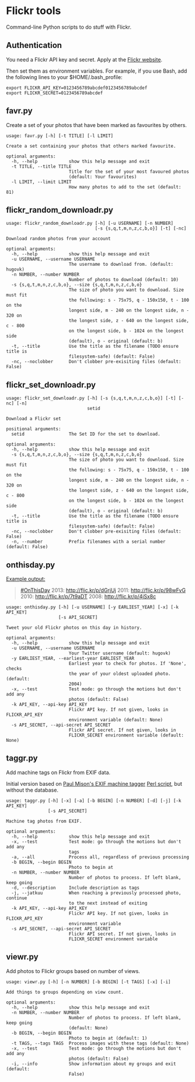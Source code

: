 Flickr tools
============

Command-line Python scripts to do stuff with Flickr.

Authentication
--------------

You need a Flickr API key and secret. Apply at the [Flickr website](http://www.flickr.com/services/api/auth.howto.web.html).

Then set them as environment variables. For example, if you use Bash, add the following lines to your $HOME/.bash_profile:

    export FLICKR_API_KEY=0123456789abcdef0123456789abcdef
    export FLICKR_SECRET=0123456789abcdef


favr.py
-------

Create a set of your photos that have been marked as favourites by others.

```
usage: favr.py [-h] [-t TITLE] [-l LIMIT]

Create a set containing your photos that others marked favourite.

optional arguments:
  -h, --help            show this help message and exit
  -t TITLE, --title TITLE
                        Title for the set of your most favoured photos
                        (default: Your favourites)
  -l LIMIT, --limit LIMIT
                        How many photos to add to the set (default: 81)
```

flickr_random_downloadr.py
--------------------------
```
usage: flickr_random_downloadr.py [-h] [-u USERNAME] [-n NUMBER]
                                  [-s {s,q,t,m,n,z,c,b,o}] [-t] [-nc]

Download random photos from your account

optional arguments:
  -h, --help            show this help message and exit
  -u USERNAME, --username USERNAME
                        The username to download from. (default: hugovk)
  -n NUMBER, --number NUMBER
                        Number of photos to download (default: 10)
  -s {s,q,t,m,n,z,c,b,o}, --size {s,q,t,m,n,z,c,b,o}
                        The size of photo you want to download. Size must fit
                        the following: s - 75x75, q - 150x150, t - 100 on the
                        longest side, m - 240 on the longest side, n - 320 on
                        the longest side, z - 640 on the longest side, c - 800
                        on the longest side, b - 1024 on the longest side
                        (default), o - original (default: b)
  -t, --title           Use the title as the filename (TODO ensure title is
                        filesystem-safe) (default: False)
  -nc, --noclobber      Don't clobber pre-exisiting files (default: False)

```

flickr_set_downloadr.py
-----------------------
```
usage: flickr_set_downloadr.py [-h] [-s {s,q,t,m,n,z,c,b,o}] [-t] [-nc] [-n]
                               setid

Download a Flickr set

positional arguments:
  setid                 The Set ID for the set to download.

optional arguments:
  -h, --help            show this help message and exit
  -s {s,q,t,m,n,z,c,b,o}, --size {s,q,t,m,n,z,c,b,o}
                        The size of photo you want to download. Size must fit
                        the following: s - 75x75, q - 150x150, t - 100 on the
                        longest side, m - 240 on the longest side, n - 320 on
                        the longest side, z - 640 on the longest side, c - 800
                        on the longest side, b - 1024 on the longest side
                        (default), o - original (default: b)
  -t, --title           Use the title as the filename (TODO ensure title is
                        filesystem-safe) (default: False)
  -nc, --noclobber      Don't clobber pre-exisiting files (default: False)
  -n, --number          Prefix filenames with a serial number (default: False)
```

onthisday.py
------------

[Example output:](https://twitter.com/hugovk/status/418366422344282112)

> [#OnThisDay](https://twitter.com/search?q=%23OnThisDay&src=hash) 2013: http://flic.kr/p/dGrjUj  2011: http://flic.kr/p/98wFvG  2010: http://flic.kr/p/7t9aDT  2008: http://flic.kr/p/4jSx8c

```
usage: onthisday.py [-h] [-u USERNAME] [-y EARLIEST_YEAR] [-x] [-k API_KEY]
                    [-s API_SECRET]

Tweet your old Flickr photos on this day in history.

optional arguments:
  -h, --help            show this help message and exit
  -u USERNAME, --username USERNAME
                        Your Twitter username (default: hugovk)
  -y EARLIEST_YEAR, --earliest-year EARLIEST_YEAR
                        Earliest year to check for photos. If 'None', checks
                        the year of your oldest uploaded photo. (default:
                        2004)
  -x, --test            Test mode: go through the motions but don't add any
                        photos (default: False)
  -k API_KEY, --api-key API_KEY
                        Flickr API key. If not given, looks in FLICKR_API_KEY
                        environment variable (default: None)
  -s API_SECRET, --api-secret API_SECRET
                        Flickr API secret. If not given, looks in
                        FLICKR_SECRET environment variable (default: None)
```

taggr.py
--------

Add machine tags on Flickr from EXIF data.

Initial version based on [Paul Mison's EXIF machine tagger](http://blech.typepad.com/blog/2008/11/flickr-exif-machine-tags.html) [Perl script](http://husk.org/code/flickr_exif_machinetag.pl), but without the database.

```
usage: taggr.py [-h] [-x] [-a] [-b BEGIN] [-n NUMBER] [-d] [-j] [-k API_KEY]
                [-s API_SECRET]

Machine tag photos from EXIF.

optional arguments:
  -h, --help            show this help message and exit
  -x, --test            Test mode: go through the motions but don't add any
                        tags
  -a, --all             Process all, regardless of previous processing
  -b BEGIN, --begin BEGIN
                        Photo to begin at
  -n NUMBER, --number NUMBER
                        Number of photos to process. If left blank, keep going
  -d, --description     Include description as tags
  -j, --jatkuu          When reaching a previously processed photo, continue
                        to the next instead of exiting
  -k API_KEY, --api-key API_KEY
                        Flickr API key. If not given, looks in FLICKR_API_KEY
                        environment variable
  -s API_SECRET, --api-secret API_SECRET
                        Flickr API secret. If not given, looks in
                        FLICKR_SECRET environment variable
```

viewr.py
--------

Add photos to Flickr groups based on number of views.


```
usage: viewr.py [-h] [-n NUMBER] [-b BEGIN] [-t TAGS] [-x] [-i]

Add things to groups depending on view count.

optional arguments:
  -h, --help            show this help message and exit
  -n NUMBER, --number NUMBER
                        Number of photos to process. If left blank, keep going
                        (default: None)
  -b BEGIN, --begin BEGIN
                        Photo to begin at (default: 1)
  -t TAGS, --tags TAGS  Process images with these tags (default: None)
  -x, --test            Test mode: go through the motions but don't add any
                        photos (default: False)
  -i, --info            Show information about my groups and exit (default:
                        False)
```
